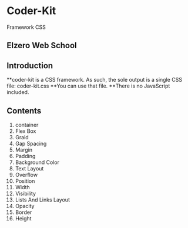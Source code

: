 # Coder-Kit
Framework CSS 
## Elzero Web School
## Introduction
**coder-kit is a CSS framework. As such, the sole output is a single CSS file: coder-kit.css
**You can use that file.
**There is no JavaScript included. 
## Contents
1. container
2. Flex Box
3. Graid
4. Gap Spacing
5. Margin
6. Padding
7. Background Color
8. Text Layout
9. Overflow
10. Position
11. Width
12. Visibility
13. Lists And Links Layout
14. Opacity
15. Border
16. Height
